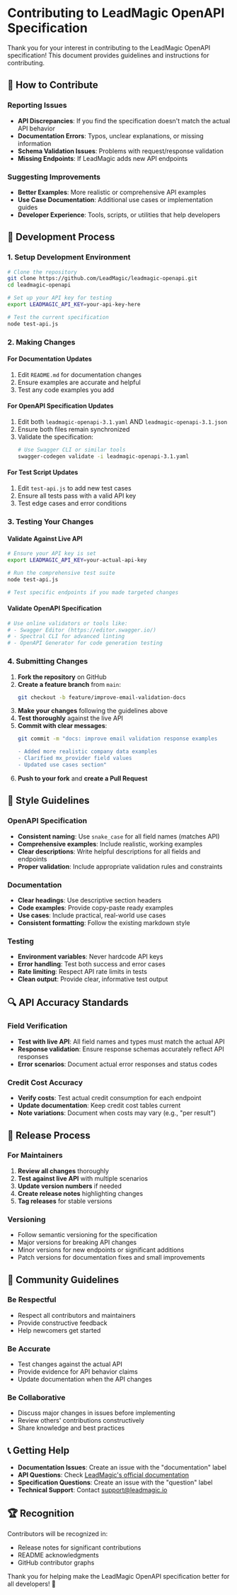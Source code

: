 # Contributing to LeadMagic OpenAPI Specification

Thank you for your interest in contributing to the LeadMagic OpenAPI specification! This document provides guidelines and instructions for contributing.

## 🎯 How to Contribute

### Reporting Issues
- **API Discrepancies**: If you find the specification doesn't match the actual API behavior
- **Documentation Errors**: Typos, unclear explanations, or missing information
- **Schema Validation Issues**: Problems with request/response validation
- **Missing Endpoints**: If LeadMagic adds new API endpoints

### Suggesting Improvements
- **Better Examples**: More realistic or comprehensive API examples
- **Use Case Documentation**: Additional use cases or implementation guides
- **Developer Experience**: Tools, scripts, or utilities that help developers

## 🔄 Development Process

### 1. Setup Development Environment

```bash
# Clone the repository
git clone https://github.com/LeadMagic/leadmagic-openapi.git
cd leadmagic-openapi

# Set up your API key for testing
export LEADMAGIC_API_KEY=your-api-key-here

# Test the current specification
node test-api.js
```

### 2. Making Changes

#### For Documentation Updates
1. Edit `README.md` for documentation changes
2. Ensure examples are accurate and helpful
3. Test any code examples you add

#### For OpenAPI Specification Updates
1. Edit both `leadmagic-openapi-3.1.yaml` AND `leadmagic-openapi-3.1.json`
2. Ensure both files remain synchronized
3. Validate the specification:
   ```bash
   # Use Swagger CLI or similar tools
   swagger-codegen validate -i leadmagic-openapi-3.1.yaml
   ```

#### For Test Script Updates
1. Edit `test-api.js` to add new test cases
2. Ensure all tests pass with a valid API key
3. Test edge cases and error conditions

### 3. Testing Your Changes

#### Validate Against Live API
```bash
# Ensure your API key is set
export LEADMAGIC_API_KEY=your-actual-api-key

# Run the comprehensive test suite
node test-api.js

# Test specific endpoints if you made targeted changes
```

#### Validate OpenAPI Specification
```bash
# Use online validators or tools like:
# - Swagger Editor (https://editor.swagger.io/)
# - Spectral CLI for advanced linting
# - OpenAPI Generator for code generation testing
```

### 4. Submitting Changes

1. **Fork the repository** on GitHub
2. **Create a feature branch** from `main`:
   ```bash
   git checkout -b feature/improve-email-validation-docs
   ```
3. **Make your changes** following the guidelines above
4. **Test thoroughly** against the live API
5. **Commit with clear messages**:
   ```bash
   git commit -m "docs: improve email validation response examples
   
   - Added more realistic company data examples
   - Clarified mx_provider field values
   - Updated use cases section"
   ```
6. **Push to your fork** and **create a Pull Request**

## 📝 Style Guidelines

### OpenAPI Specification
- **Consistent naming**: Use `snake_case` for all field names (matches API)
- **Comprehensive examples**: Include realistic, working examples
- **Clear descriptions**: Write helpful descriptions for all fields and endpoints
- **Proper validation**: Include appropriate validation rules and constraints

### Documentation
- **Clear headings**: Use descriptive section headers
- **Code examples**: Provide copy-paste ready examples
- **Use cases**: Include practical, real-world use cases
- **Consistent formatting**: Follow the existing markdown style

### Testing
- **Environment variables**: Never hardcode API keys
- **Error handling**: Test both success and error cases
- **Rate limiting**: Respect API rate limits in tests
- **Clean output**: Provide clear, informative test output

## 🔍 API Accuracy Standards

### Field Verification
- **Test with live API**: All field names and types must match the actual API
- **Response validation**: Ensure response schemas accurately reflect API responses
- **Error scenarios**: Document actual error responses and status codes

### Credit Cost Accuracy
- **Verify costs**: Test actual credit consumption for each endpoint
- **Update documentation**: Keep credit cost tables current
- **Note variations**: Document when costs may vary (e.g., "per result")

## 🚀 Release Process

### For Maintainers
1. **Review all changes** thoroughly
2. **Test against live API** with multiple scenarios
3. **Update version numbers** if needed
4. **Create release notes** highlighting changes
5. **Tag releases** for stable versions

### Versioning
- Follow semantic versioning for the specification
- Major versions for breaking API changes
- Minor versions for new endpoints or significant additions
- Patch versions for documentation fixes and small improvements

## 🤝 Community Guidelines

### Be Respectful
- Respect all contributors and maintainers
- Provide constructive feedback
- Help newcomers get started

### Be Accurate
- Test changes against the actual API
- Provide evidence for API behavior claims
- Update documentation when the API changes

### Be Collaborative
- Discuss major changes in issues before implementing
- Review others' contributions constructively
- Share knowledge and best practices

## 📞 Getting Help

- **Documentation Issues**: Create an issue with the "documentation" label
- **API Questions**: Check [LeadMagic's official documentation](https://leadmagic.mintlify.app)
- **Specification Questions**: Create an issue with the "question" label
- **Technical Support**: Contact [support@leadmagic.io](mailto:support@leadmagic.io)

## 🏆 Recognition

Contributors will be recognized in:
- Release notes for significant contributions
- README acknowledgments
- GitHub contributor graphs

Thank you for helping make the LeadMagic OpenAPI specification better for all developers! 🎉 